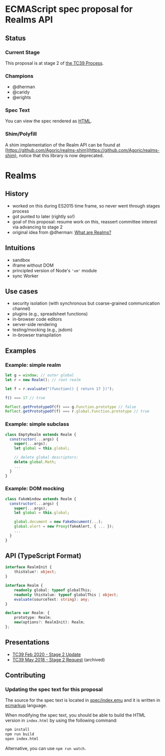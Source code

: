 # ECMAScript spec proposal for Realms API

## Status

### Current Stage

This proposal is at stage 2 of [the TC39 Process](https://tc39.github.io/process-document/).

### Champions

 * @dherman
 * @caridy
 * @erights

### Spec Text

You can view the spec rendered as [HTML](https://rawgit.com/tc39/proposal-realms/master/index.html).

### Shim/Polyfill

A shim implementation of the Realm API can be found at [https://github.com/Agoric/realms-shim](https://github.com/Agoric/realms-shim), notice that this library is now deprecated.

# Realms

## History

* worked on this during ES2015 time frame, so never went through stages process
* got punted to later (rightly so!)
* goal of this proposal: resume work on this, reassert committee interest via advancing to stage 2
* original idea from @dherman: [What are Realms?](https://gist.github.com/dherman/7568885)

## Intuitions

* sandbox
* iframe without DOM
* principled version of Node's `'vm'` module
* sync Worker

## Use cases

* security isolation (with synchronous but coarse-grained communication channel)
* plugins (e.g., spreadsheet functions)
* in-browser code editors
* server-side rendering
* testing/mocking (e.g., jsdom)
* in-browser transpilation

## Examples

### Example: simple realm

```js
let g = window; // outer global
let r = new Realm(); // root realm

let f = r.evaluate("(function() { return 17 })");

f() === 17 // true

Reflect.getPrototypeOf(f) === g.Function.prototype // false
Reflect.getPrototypeOf(f) === r.global.Function.prototype // true
```

### Example: simple subclass

```js
class EmptyRealm extends Realm {
  constructor(...args) {
    super(...args);
    let global = this.global;

    // delete global descriptors:
    delete global.Math;
    ...
  }
}
```

### Example: DOM mocking

```js
class FakeWindow extends Realm {
  constructor(...args) {
    super(...args);
    let global = this.global;

    global.document = new FakeDocument(...);
    global.alert = new Proxy(fakeAlert, { ... });
    ...
  }
}
```

## API (TypeScript Format)

```ts
interface RealmInit {
    thisValue?: object;
}

interface Realm {
    readonly global: typeof globalThis;
    readonly thisValue: typeof globalThis | object;
    evaluate(sourceText: string): any;
}

declare var Realm: {
    prototype: Realm;
    new(options?: RealmInit): Realm;
};
```

## Presentations

* [TC39 Feb 2020 - Stage 2 Update](https://docs.google.com/presentation/d/1umg2Kw18IlQyzrWwaQCAkeZ6xLTGZPPB6MtnI2LFzWE/edit)
* [TC39 May 2018 - Stage 2 Request](https://docs.google.com/presentation/d/1blHLQuB3B2eBpt_FbtLgqhT6Zdwi8YAv6xhxPNA_j0A/edit) (archived)

## Contributing

### Updating the spec text for this proposal

The source for the spec text is located in [spec/index.emu](spec/index.emu) and it is written in
[ecmarkup](https://github.com/bterlson/ecmarkup) language.

When modifying the spec text, you should be able to build the HTML version in
`index.html` by using the following command:

```bash
npm install
npm run build
open index.html
```

Alternative, you can use `npm run watch`.

[travis-svg]: https://travis-ci.com/tc39/proposal-realms.svg?branch=master
[travis-url]: https://travis-ci.com/tc39/proposal-realms
[coveralls-svg]: https://coveralls.io/repos/github/tc39/proposal-realms/badge.svg
[coveralls-url]: https://coveralls.io/github/tc39/proposal-realms
[deps-svg]: https://david-dm.org/tc39/proposal-realms.svg
[deps-url]: https://david-dm.org/tc39/proposal-realms
[dev-deps-svg]: https://david-dm.org/tc39/proposal-realms/dev-status.svg
[dev-deps-url]: https://david-dm.org/tc39/proposal-realms?type=dev
[license-image]: https://img.shields.io/badge/License-Apache%202.0-blue.svg
[license-url]: shim/LICENSE
